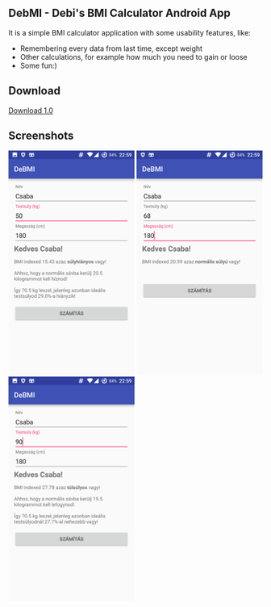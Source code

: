 ## DebMI - Debi's BMI Calculator Android App

It is a simple BMI calculator application with some usability features, like:
 * Remembering every data from last time, except weight
 * Other calculations, for example how much you need to gain or loose
 * Some fun:)
 
## Download
[Download 1.0](https://github.com/KopiasCsaba/DeBMI/blob/master/app/DebMI_1.0.apk?raw=true)

## Screenshots

<img src='https://raw.githubusercontent.com/KopiasCsaba/DeBMI/master/docs/img/screenshot_b.png' width=250> 
<img src='https://raw.githubusercontent.com/KopiasCsaba/DeBMI/master/docs/img/screenshot_a.png' width=250>
<img src='https://raw.githubusercontent.com/KopiasCsaba/DeBMI/master/docs/img/screenshot_c.png' width=250>



